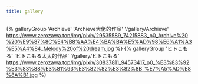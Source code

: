 ```yaml
---
title: gallery
---
```


{% galleryGroup 'Archieve' 'Archieve大佬的作品' '/gallery/Archieve' https://www.zerozawa.top/img/pixiv/29535589_74215883_p0_Archive%20%20%E9%87%8C%E4%B8%AA%E4%BA%BA%E5%AD%98%E6%A1%A3%E5%A4%84_Melody%20of%20dream.jpg %}
{% galleryGroup 'ヒトこもる' 'ヒトこもる太太的作品' '/gallery/ヒトこもる' https://www.zerozawa.top/img/pixiv/30837811_94573417_p0_%E3%83%92%E3%83%88%E3%81%93%E3%82%82%E3%82%8B_%E7%A5%AD%E8%8A%B1.jpg %}
